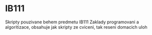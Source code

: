 # IB111
Skripty pouzivane behem predmetu IB111 Zaklady programovani a algoritizace, obsahuje jak skripty ze cviceni, tak reseni domacich uloh
